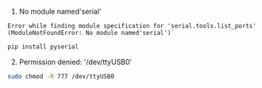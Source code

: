 1. No module named'serial'
```
Error while finding module specification for 'serial.tools.list_ports' (ModuleNotFoundError: No module named'serial')`
```
```bash
pip install pyserial
```
2.  Permission denied: '/dev/ttyUSB0'
```bash
sudo chmod -R 777 /dev/ttyUSB0
```